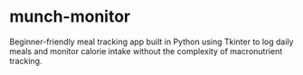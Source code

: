 # munch-monitor
Beginner-friendly meal tracking app built in Python using Tkinter to log daily meals and monitor calorie intake without the complexity of macronutrient tracking.
